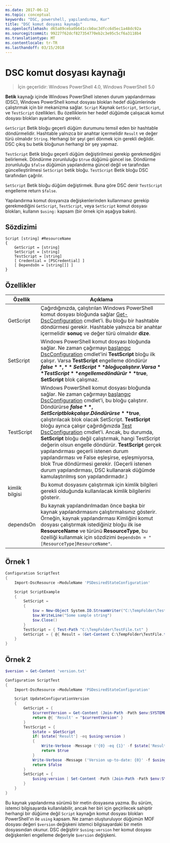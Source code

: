 ```yaml
---
ms.date: 2017-06-12
ms.topic: conceptual
keywords: "DSC, powershell, yapılandırma, Kur"
title: "DSC komut dosyası kaynağı"
ms.openlocfilehash: d65a89ceba0b641ccb0ac3dfcc6d5ec1a48dc92a
ms.sourcegitcommit: 99227f62dcf827354770eb2c3e95c5cf6a3118b4
ms.translationtype: MT
ms.contentlocale: tr-TR
ms.lasthandoff: 03/15/2018
---
```

# <a name="dsc-script-resource"></a>DSC komut dosyası kaynağı

 
> İçin geçerlidir: Windows PowerShell 4.0, Windows PowerShell 5.0

**Betik** kaynağı içinde Windows PowerShell istenen durum yapılandırması (DSC), Windows PowerShell komut dosyası blokları hedef düğümlerinde çalıştırmak için bir mekanizma sağlar. `Script` Kaynak `GetScript`, `SetScript`, ve `TestScript` özellikleri. Bu özelliklerin her hedef düğümde çalışacak komut dosyası blokları ayarlamanız gerekir. 

`GetScript` Betik bloğu geçerli düğüm durumunu temsil eden bir hashtable döndürmelidir. Hashtable yalnızca bir anahtar içermelidir `Result` ve değer türü olmalıdır `String`. Herhangi bir şeyi geri dönmek için gerekli değildir. DSC çıkış bu betik bloğunun herhangi bir şey yapmaz.

`TestScript` Betik bloğu geçerli düğüm değiştirilmesi gerekip gerekmediğini belirlemek. Döndürme zorunluluğu `$true` düğümü güncel ise. Döndürme zorunluluğu `$false` düğümün yapılandırma güncel değil ve tarafından güncelleştirilmesi `SetScript` betik bloğu. `TestScript` Betik bloğu DSC tarafından çağrılır.

`SetScript` Betik bloğu düğüm değiştirmek. Buna göre DSC denir `TestScript` engelleme return `$false`.

Yapılandırma komut dosyanıza değişkenlerinden kullanmanız gerekip gerekmediğini `GetScript`, `TestScript`, veya `SetScript` komut dosyası blokları, kullanın `$using:` kapsam (bir örnek için aşağıya bakın).


## <a name="syntax"></a>Sözdizimi

```
Script [string] #ResourceName
{
    GetScript = [string]
    SetScript = [string]
    TestScript = [string]
    [ Credential = [PSCredential] ]
    [ DependsOn = [string[]] ]
}
```

## <a name="properties"></a>Özellikler

|  Özellik  |  Açıklama   | 
|---|---| 
| GetScript| Çağırdığınızda, çalıştırılan Windows PowerShell komut dosyası bloğunda sağlar [Get-DscConfiguration](https://technet.microsoft.com/library/dn407379.aspx) cmdlet'i. Bu bloğu bir hashtable döndürmesi gerekir. Hashtable yalnızca bir anahtar içermelidir **sonuç** ve değer türü olmalıdır **dize**.| 
| SetScript| Windows PowerShell komut dosyası bloğunda sağlar. Ne zaman çağırmayı [başlangıç DscConfiguration](https://technet.microsoft.com/library/dn521623.aspx) cmdlet'ini **TestScript** bloğu ilk çalışır. Varsa **TestScript** engelleme döndürür **$false**, **SetScript** bloğu çalıştırır. Varsa **TestScript** engelleme döndürür **$true**, **SetScript** blok çalışmaz.| 
| TestScript| Windows PowerShell komut dosyası bloğunda sağlar. Ne zaman çağırmayı [başlangıç DscConfiguration](https://technet.microsoft.com/library/dn521623.aspx) cmdlet'i, bu bloğu çalıştırır. Döndürürse **$false**, SetScript blok çalışır. Döndürürse **$true**, çalıştırılacak blok olacak SetScript. **TestScript** bloğu ayrıca çalışır çağırdığınızda [Test DscConfiguration](https://technet.microsoft.com/en-us/library/dn407382.aspx) cmdlet'i. Ancak, bu durumda, **SetScript** bloğu değil çalıştırmak, hangi TestScript değerin olsun engelle döndürür. **TestScript** gerçek yapılandırması geçerli istenen durum yapılandırması ve False eşleşirse, eşleşmiyorsa, blok True döndürmesi gerekir. (Geçerli istenen durum yapılandırması, DSC kullanarak düğümde kamulaştırılmış son yapılandırmadır.)| 
| kimlik bilgisi| Bu komut dosyasını çalıştırmak için kimlik bilgileri gerekli olduğunda kullanılacak kimlik bilgilerini gösterir.| 
| dependsOn| Bu kaynak yapılandırılmadan önce başka bir kaynak yapılandırmasını çalıştırmalısınız gösterir. Örneğin, kaynak yapılandırması Kimliğini komut dosyası çalıştırmak istediğiniz bloğu ilk ise **ResourceName** ve türünü **ResourceType**, bu özelliği kullanmak için sözdizimi `DependsOn = "[ResourceType]ResourceName"`.

## <a name="example-1"></a>Örnek 1
```powershell
Configuration ScriptTest
{
    Import-DscResource –ModuleName 'PSDesiredStateConfiguration'

    Script ScriptExample
    {
        SetScript = 
        { 
            $sw = New-Object System.IO.StreamWriter("C:\TempFolder\TestFile.txt")
            $sw.WriteLine("Some sample string")
            $sw.Close()
        }
        TestScript = { Test-Path "C:\TempFolder\TestFile.txt" }
        GetScript = { @{ Result = (Get-Content C:\TempFolder\TestFile.txt) } }          
    }
}
```

## <a name="example-2"></a>Örnek 2
```powershell
$version = Get-Content 'version.txt'

Configuration ScriptTest
{
    Import-DscResource –ModuleName 'PSDesiredStateConfiguration'

    Script UpdateConfigurationVersion
    {
        GetScript = { 
            $currentVersion = Get-Content (Join-Path -Path $env:SYSTEMDRIVE -ChildPath 'version.txt')
            return @{ 'Result' = "$currentVersion" }
        }          
        TestScript = { 
            $state = $GetScript
            if( $state['Result'] -eq $using:version )
            {
                Write-Verbose -Message ('{0} -eq {1}' -f $state['Result'],$using:version)
                return $true
            }
            Write-Verbose -Message ('Version up-to-date: {0}' -f $using:version)
            return $false
        }
        SetScript = { 
            $using:version | Set-Content -Path (Join-Path -Path $env:SYSTEMDRIVE -ChildPath 'version.txt')
        }
    }
}
```

Bu kaynak yapılandırma sürümü bir metin dosyasına yazma. Bu sürüm, istemci bilgisayarda kullanılabilir, ancak her biri için geçirilecek sahiptir herhangi bir düğüme değil `Script` kaynağın komut dosyası blokları PowerShell'ın ile `using` kapsam. Ne zaman oluşturuluyor düğümün MOF dosyası değeri `$version` değişkeni istemci bilgisayardaki bir metin dosyasından okunur. DSC değiştirir `$using:version` her komut dosyası değişkenleri engelleme değeriyle `$version` değişkeni.


